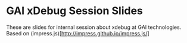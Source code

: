 # GAI xDebug Session Slides

These are slides for internal session about xdebug at GAI technologies. Based on (impress.js)[http://impress.github.io/impress.js/]